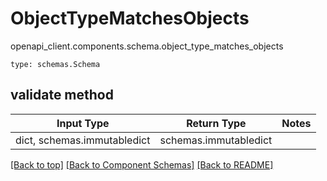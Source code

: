# ObjectTypeMatchesObjects
openapi_client.components.schema.object_type_matches_objects
```
type: schemas.Schema
```

## validate method
Input Type | Return Type | Notes
------------ | ------------- | -------------
dict, schemas.immutabledict | schemas.immutabledict |

[[Back to top]](#top) [[Back to Component Schemas]](../../../README.md#Component-Schemas) [[Back to README]](../../../README.md)
